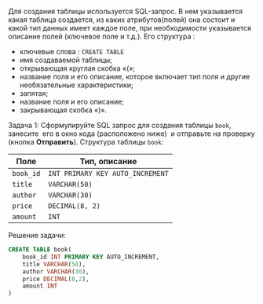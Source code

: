 Для создания таблицы используется SQL-запрос. В нем указывается какая таблица создается, из каких атрибутов(полей) она состоит и какой тип данных имеет каждое поле, при необходимости указывается описание полей (ключевое поле и т.д.). Его структура :

- ключевые слова : `CREATE TABLE`
- имя создаваемой таблицы;
- открывающая круглая скобка «(»;
- название поля и его описание, которое включает тип поля и другие необязательные характеристики;
- запятая;
- название поля и его описание;
- закрывающая скобка «)».

Задача 1: Сформулируйте SQL запрос для создания таблицы `book`, занесите  его в окно кода (расположено ниже)  и отправьте на проверку (кнопка **Отправить**). Структура таблицы `book`:

| **Поле**  | **Тип, описание**                |
| --------- | -------------------------------- |
| `book_id` | `INT PRIMARY KEY AUTO_INCREMENT` |
| `title`   | `VARCHAR(50)`                    |
| `author`  | `VARCHAR(30)`                    |
| `price`   | `DECIMAL(8, 2)`                  |
| `amount`  | `INT`                            |
Решение задачи:
```sql
CREATE TABLE book(
    book_id INT PRIMARY KEY AUTO_INCREMENT,
    title VARCHAR(50),
    author VARCHAR(30),
    price DECIMAL(8,2),
    amount INT
)
```

